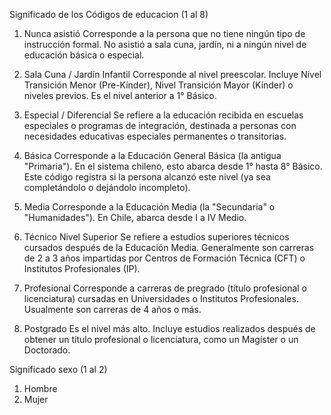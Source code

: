 Significado de los Códigos de educacion (1 al 8)

1. Nunca asistió
Corresponde a la persona que no tiene ningún tipo de instrucción formal. No asistió a sala cuna, jardín, ni a ningún nivel de educación básica o especial.

2. Sala Cuna / Jardín Infantil
Corresponde al nivel preescolar. Incluye Nivel Transición Menor (Pre-Kínder), Nivel Transición Mayor (Kínder) o niveles previos. Es el nivel anterior a 1° Básico.

3. Especial / Diferencial
Se refiere a la educación recibida en escuelas especiales o programas de integración, destinada a personas con necesidades educativas especiales permanentes o transitorias.

4. Básica
Corresponde a la Educación General Básica (la antigua "Primaria"). En el sistema chileno, esto abarca desde 1° hasta 8° Básico. Este código registra si la persona alcanzó este nivel (ya sea completándolo o dejándolo incompleto).

5. Media
Corresponde a la Educación Media (la "Secundaria" o "Humanidades"). En Chile, abarca desde I a IV Medio.

6. Técnico Nivel Superior
Se refiere a estudios superiores técnicos cursados después de la Educación Media. Generalmente son carreras de 2 a 3 años impartidas por Centros de Formación Técnica (CFT) o Institutos Profesionales (IP).

7. Profesional
Corresponde a carreras de pregrado (título profesional o licenciatura) cursadas en Universidades o Institutos Profesionales. Usualmente son carreras de 4 años o más.

8. Postgrado
Es el nivel más alto. Incluye estudios realizados después de obtener un título profesional o licenciatura, como un Magíster o un Doctorado.


Significado sexo (1 al 2)

1. Hombre
2. Mujer

